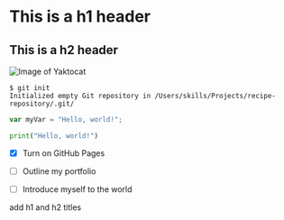 # This is a h1 header
## This is a h2 header

![Image of Yaktocat](https://octodex.github.com/images/yaktocat.png)



```
$ git init
Initialized empty Git repository in /Users/skills/Projects/recipe-repository/.git/
```

``` javascript
var myVar = "Hello, world!";
```

```python
print("Hello, world!")
```

- [x] Turn on GitHub Pages
- [ ] Outline my portfolio
- [ ] Introduce myself to the world









add h1 and h2 titles
